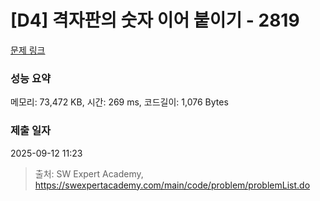 # [D4] 격자판의 숫자 이어 붙이기 - 2819 

[문제 링크](https://swexpertacademy.com/main/code/problem/problemDetail.do?contestProbId=AV7I5fgqEogDFAXB) 

### 성능 요약

메모리: 73,472 KB, 시간: 269 ms, 코드길이: 1,076 Bytes

### 제출 일자

2025-09-12 11:23



> 출처: SW Expert Academy, https://swexpertacademy.com/main/code/problem/problemList.do